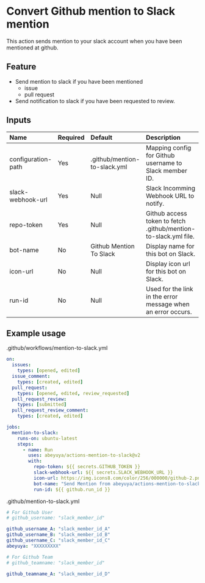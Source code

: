 # Convert Github mention to Slack mention

This action sends mention to your slack account when you have been mentioned at github.

## Feature

- Send mention to slack if you have been mentioned
  - issue
  - pull request
- Send notification to slack if you have been requested to review.

## Inputs

| Name               | Required | Default                      | Description                                                     |
| :----------------- | :------- | :--------------------------- | :-------------------------------------------------------------- |
| configuration-path | Yes      | .github/mention-to-slack.yml | Mapping config for Github username to Slack member ID.          |
| slack-webhook-url  | Yes      | Null                         | Slack Incomming Webhook URL to notify.                          |
| repo-token         | Yes      | Null                         | Github access token to fetch .github/mention-to-slack.yml file. |
| bot-name           | No       | Github Mention To Slack      | Display name for this bot on Slack.                             |
| icon-url           | No       | Null                         | Display icon url for this bot on Slack.                         |
| run-id             | No       | Null                         | Used for the link in the error message when an error occurs.    |

## Example usage

.github/workflows/mention-to-slack.yml

```yml
on:
  issues:
    types: [opened, edited]
  issue_comment:
    types: [created, edited]
  pull_request:
    types: [opened, edited, review_requested]
  pull_request_review:
    types: [submitted]
  pull_request_review_comment:
    types: [created, edited]

jobs:
  mention-to-slack:
    runs-on: ubuntu-latest
    steps:
      - name: Run
        uses: abeyuya/actions-mention-to-slack@v2
        with:
          repo-token: ${{ secrets.GITHUB_TOKEN }}
          slack-webhook-url: ${{ secrets.SLACK_WEBHOOK_URL }}
          icon-url: https://img.icons8.com/color/256/000000/github-2.png
          bot-name: "Send Mention from abeyuya/actions-mention-to-slack"
          run-id: ${{ github.run_id }}
```

.github/mention-to-slack.yml

```yml
# For Github User
# github_username: "slack_member_id"

github_username_A: "slack_member_id_A"
github_username_B: "slack_member_id_B"
github_username_C: "slack_member_id_C"
abeyuya: "XXXXXXXXX"

# For Github Team
# github_teamname: "slack_member_id"

github_teamname_A: "slack_member_id_D"
```
